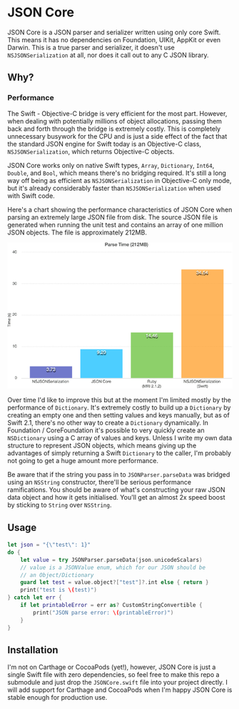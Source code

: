 # JSON Core
JSON Core is a JSON parser and serializer written using only core Swift. This
means it has no dependencies on Foundation, UIKit, AppKit or even Darwin. This
is a true parser and serializer, it doesn't use `NSJSONSerialization` at all,
nor does it call out to any C JSON library.

## Why?

### Performance
The Swift - Objective-C bridge is very efficient for the most part. However,
when dealing with potentially millions of object allocations, passing them back
and forth through the bridge is extremely costly. This is completely unnecessary
busywork for the CPU and is just a side effect of the fact that the standard
JSON engine for Swift today is an Objective-C class, `NSJSONSerialization`,
which returns Objective-C objects.

JSON Core works only on native Swift types, `Array`, `Dictionary`, `Int64`,
`Double`, and `Bool`, which means there's no bridging required. It's still a
long way off being as efficient as `NSJSONSerialization` in Objective-C only
mode, but it's already considerably faster than `NSJSONSerialization` when used
with Swift code.

Here's a chart showing the performance characteristics of JSON Core when parsing
an extremely large JSON file from disk. The source JSON file is generated when
running the unit test and contains an array of one million JSON objects. The
file is approximately 212MB.

![Chart](/Images/Chart.png)

Over time I'd like to improve this but at the moment I'm limited mostly by the
performance of `Dictionary`. It's extremely costly to build up a `Dictionary` by
creating an empty one and then setting values and keys manually, but as of
Swift 2.1, there's no other way to create a `Dictionary` dynamically. In
Foundation / CoreFoundation it's possible to very quickly create an
`NSDictionary` using a C array of values and keys. Unless I write my own data
structure to represent JSON objects, which means giving up the advantages of
simply returning a Swift `Dictionary` to the caller, I'm probably not going to
get a huge amount more performance.

Be aware that if the string you pass in to `JSONParser.parseData` was bridged
using an `NSString` constructor, there'll be serious performance ramifications.
You should be aware of what's constructing your raw JSON data object and how
it gets initialised. You'll get an almost 2x speed boost by sticking to `String`
over `NSString`.

## Usage
```Swift
let json = "{\"test\": 1}"
do {
    let value = try JSONParser.parseData(json.unicodeScalars)
    // value is a JSONValue enum, which for our JSON should be
    // an Object/Dictionary
    guard let test = value.object?["test"]?.int else { return }
    print("test is \(test)")
} catch let err {
    if let printableError = err as? CustomStringConvertible {
        print("JSON parse error: \(printableError)")
    }
}
```

## Installation
I'm not on Carthage or CocoaPods (yet!), however, JSON Core is just a single
Swift file with zero dependencies, so feel free to make this repo a submodule
and just drop the `JSONCore.swift` file into your project directly. I will add
support for Carthage and CocoaPods when I'm happy JSON Core is stable enough for
production use.
